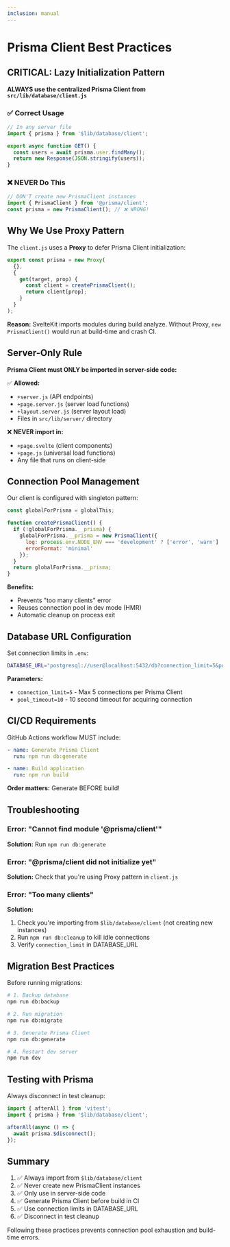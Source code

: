 ```yaml
---
inclusion: manual
---
```


# Prisma Client Best Practices

## CRITICAL: Lazy Initialization Pattern

**ALWAYS use the centralized Prisma Client from `src/lib/database/client.js`**

### ✅ Correct Usage

```javascript
// In any server file
import { prisma } from '$lib/database/client';

export async function GET() {
  const users = await prisma.user.findMany();
  return new Response(JSON.stringify(users));
}
```

### ❌ NEVER Do This

```javascript
// DON'T create new PrismaClient instances
import { PrismaClient } from '@prisma/client';
const prisma = new PrismaClient(); // ❌ WRONG!
```

## Why We Use Proxy Pattern

The `client.js` uses a **Proxy** to defer Prisma Client initialization:

```javascript
export const prisma = new Proxy(
  {},
  {
    get(target, prop) {
      const client = createPrismaClient();
      return client[prop];
    }
  }
);
```

**Reason:** SvelteKit imports modules during build analyze. Without Proxy, `new PrismaClient()` would run at build-time and crash CI.

## Server-Only Rule

**Prisma Client must ONLY be imported in server-side code:**

✅ **Allowed:**

- `+server.js` (API endpoints)
- `+page.server.js` (server load functions)
- `+layout.server.js` (server layout load)
- Files in `src/lib/server/` directory

❌ **NEVER import in:**

- `+page.svelte` (client components)
- `+page.js` (universal load functions)
- Any file that runs on client-side

## Connection Pool Management

Our client is configured with singleton pattern:

```javascript
const globalForPrisma = globalThis;

function createPrismaClient() {
  if (!globalForPrisma.__prisma) {
    globalForPrisma.__prisma = new PrismaClient({
      log: process.env.NODE_ENV === 'development' ? ['error', 'warn'] : ['error'],
      errorFormat: 'minimal'
    });
  }
  return globalForPrisma.__prisma;
}
```

**Benefits:**

- Prevents "too many clients" error
- Reuses connection pool in dev mode (HMR)
- Automatic cleanup on process exit

## Database URL Configuration

Set connection limits in `.env`:

```bash
DATABASE_URL="postgresql://user@localhost:5432/db?connection_limit=5&pool_timeout=10"
```

**Parameters:**

- `connection_limit=5` - Max 5 connections per Prisma Client
- `pool_timeout=10` - 10 second timeout for acquiring connection

## CI/CD Requirements

GitHub Actions workflow MUST include:

```yaml
- name: Generate Prisma Client
  run: npm run db:generate

- name: Build application
  run: npm run build
```

**Order matters:** Generate BEFORE build!

## Troubleshooting

### Error: "Cannot find module '@prisma/client'"

**Solution:** Run `npm run db:generate`

### Error: "@prisma/client did not initialize yet"

**Solution:** Check that you're using Proxy pattern in `client.js`

### Error: "Too many clients"

**Solution:**

1. Check you're importing from `$lib/database/client` (not creating new instances)
2. Run `npm run db:cleanup` to kill idle connections
3. Verify `connection_limit` in DATABASE_URL

## Migration Best Practices

Before running migrations:

```bash
# 1. Backup database
npm run db:backup

# 2. Run migration
npm run db:migrate

# 3. Generate Prisma Client
npm run db:generate

# 4. Restart dev server
npm run dev
```

## Testing with Prisma

Always disconnect in test cleanup:

```javascript
import { afterAll } from 'vitest';
import { prisma } from '$lib/database/client';

afterAll(async () => {
  await prisma.$disconnect();
});
```

## Summary

1. ✅ Always import from `$lib/database/client`
2. ✅ Never create new PrismaClient instances
3. ✅ Only use in server-side code
4. ✅ Generate Prisma Client before build in CI
5. ✅ Use connection limits in DATABASE_URL
6. ✅ Disconnect in test cleanup

Following these practices prevents connection pool exhaustion and build-time errors.
